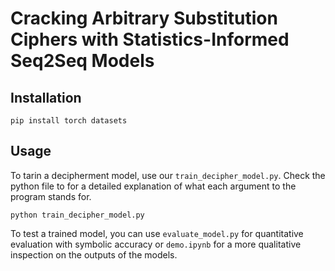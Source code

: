 # Cracking Arbitrary Substitution Ciphers with Statistics-Informed Seq2Seq Models

## Installation

```
pip install torch datasets

```

## Usage

To tarin a decipherment model, use our `train_decipher_model.py`. Check the python file to for a detailed explanation of what each argument to the program stands for.

```
python train_decipher_model.py 

```

To test a trained model, you can use `evaluate_model.py` for quantitative evaluation with symbolic accuracy or `demo.ipynb` for a more qualitative inspection on the outputs of the models. 